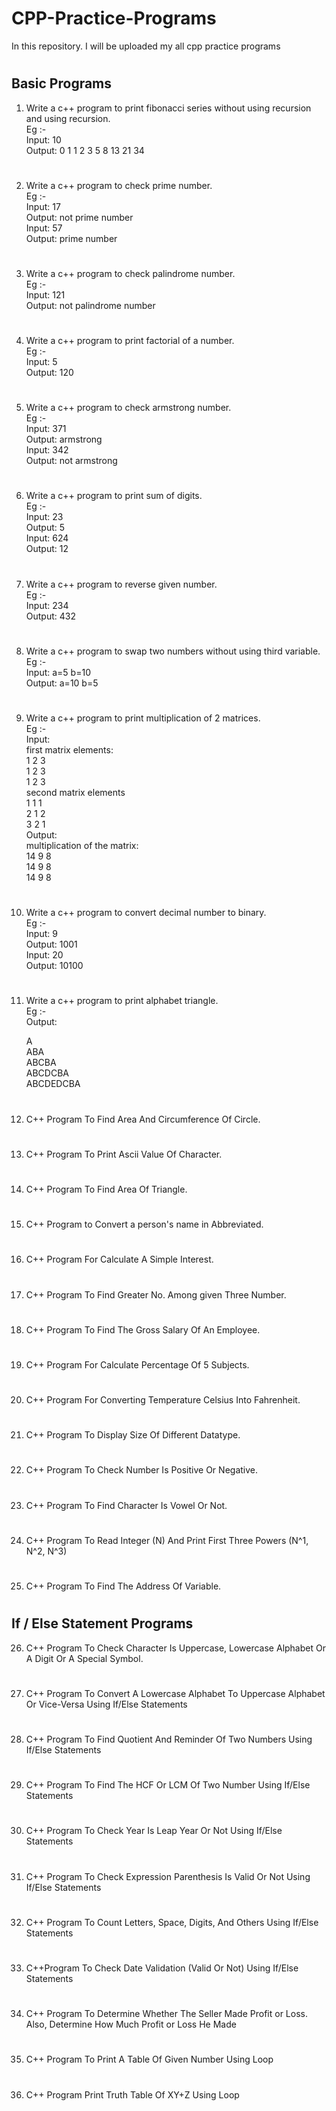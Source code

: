 # CPP-Practice-Programs

In this repository. I will be uploaded my all cpp practice programs

#

## **Basic Programs**


1. Write a c++ program to print fibonacci series without using recursion and using recursion. <br>
Eg :- <br>
Input: 10 <br>
Output: 0 1 1 2 3 5 8 13 21 34<br>

#

2. Write a c++ program to check prime number. <br>
Eg :- <br>
Input: 17 <br>
Output: not prime number <br>
Input: 57 <br>
Output: prime number <br>

#

3. Write a c++ program to check palindrome number. <br>
Eg :- <br>
Input: 121 <br>
Output: not palindrome number <br>

#

4. Write a c++ program to print factorial of a number. <br>
Eg :-<br>
Input: 5<br>
Output: 120<br>

#

5. Write a c++ program to check armstrong number. <br>
Eg :- <br>
Input: 371 <br>
Output: armstrong <br>
Input: 342 <br>
Output: not armstrong <br>

#

 
6. Write a c++ program to print sum of digits. <br>
Eg :- <br>
Input: 23 <br>
Output: 5 <br>
Input: 624 <br>
Output: 12 <br>

#

7. Write a c++ program to reverse given number. <br>
Eg :- <br>
Input: 234 <br>
Output: 432 <br>

#

8. Write a c++ program to swap two numbers without using third variable. <br>
Eg :- <br>
Input: a=5 b=10 <br>
Output: a=10 b=5 <br>

#

9. Write a c++ program to print multiplication of 2 matrices. <br>
Eg :- <br>
Input: <br>
first matrix elements: <br>
1 2 3 <br>
1 2 3 <br>
1 2 3 <br>
second matrix elements <br>
1 1 1 <br>
2 1 2 <br>
3 2 1 <br>
Output: <br>
multiplication of the matrix: <br>
14 9 8 <br>
14 9 8 <br>
14 9 8 <br>

#

10. Write a c++ program to convert decimal number to binary. <br>
Eg :- <br>
Input: 9 <br>
Output: 1001 <br>
Input: 20 <br>
Output: 10100 <br>

#

11. Write a c++ program to print alphabet triangle. <br>
Eg :- <br>
Output: <br>

     A<br>
    ABA <br>
   ABCBA <br>
  ABCDCBA <br>
 ABCDEDCBA <br>

#

12.  C++ Program To Find Area And Circumference Of Circle.

#

13.  C++ Program To Print Ascii Value Of Character.

#

14. C++ Program To Find Area Of Triangle.

#



15. C++ Program to Convert a person's name in Abbreviated.

#

16. C++ Program For Calculate A Simple Interest.

#

17. C++ Program To Find Greater No. Among given Three Number.

#

18. C++ Program To Find The Gross Salary Of An Employee.

#

19. C++ Program For Calculate Percentage Of 5 Subjects.

#

20. C++ Program For Converting Temperature Celsius Into Fahrenheit.

#

21. C++ Program To Display Size Of Different Datatype.

#

22. C++ Program To Check Number Is Positive Or Negative.

#

23. C++ Program To Find Character Is Vowel Or Not.

#

24. C++ Program To Read Integer (N) And Print First Three Powers (N^1, N^2, N^3)

#

25. C++ Program To Find The Address Of Variable.

#

## **If / Else Statement Programs**


26. C++ Program To Check Character Is Uppercase, Lowercase Alphabet Or A Digit Or A Special Symbol.

#

27. C++ Program To Convert A Lowercase Alphabet To Uppercase Alphabet Or Vice-Versa Using If/Else Statements

#

28. C++ Program To Find Quotient And Reminder Of Two Numbers Using If/Else Statements

#

29. C++ Program To Find The HCF Or LCM Of Two Number Using If/Else Statements

#

30. C++ Program To Check Year Is Leap Year Or Not Using If/Else Statements

#

31. C++ Program To Check Expression Parenthesis Is Valid Or Not Using If/Else Statements

#

32. C++ Program To Count Letters, Space, Digits, And Others Using If/Else Statements

#

33. C++Program To Check Date Validation (Valid Or Not) Using If/Else Statements

#

34. C++ Program To Determine Whether The Seller Made Profit or Loss. Also, Determine How Much Profit or Loss He Made

#

35. C++ Program To Print A Table Of Given Number Using Loop

#

36. C++ Program Print Truth Table Of XY+Z Using Loop

#

